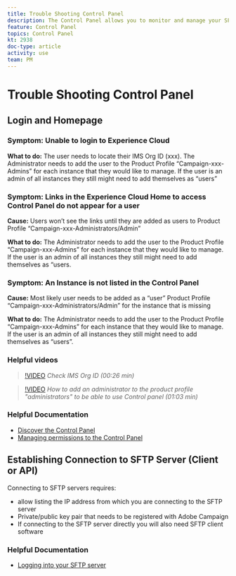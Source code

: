 ```yaml
---
title: Trouble Shooting Control Panel
description: The Control Panel allows you to monitor and manage your SFTP storage by instance and allow list IP addresses.
feature: Control Panel
topics: Control Panel
kt: 2938
doc-type: article
activity: use
team: PM
---
```


# Trouble Shooting Control Panel

## Login and Homepage

### Symptom: Unable to login to Experience Cloud

**What to do:**
The user needs to locate their IMS Org ID (xxx). The Administrator needs to add the user to the Product Profile “Campaign-xxx-Admins”  for each instance that they would like to manage. If the user is an admin of all instances they still might need to add themselves as “users” 

### Symptom: Links in the Experience Cloud Home to access Control Panel do not appear for a user 

**Cause:**
Users won’t see the links until they are added as users to Product Profile “Campaign-xxx-Administrators/Admin”

**What to do:**
The Administrator needs to add the user to the Product Profile “Campaign-xxx-Admins”  for each instance that they would like to manage. If the user is an admin of all instances they still might need to add themselves as “users. 

### Symptom: An Instance is not listed in the Control Panel

**Cause:**
Most likely user needs to be added as a “user” Product Profile “Campaign-xxx-Administrators/Admin” for the instance that is missing

**What to do:** 
The Administrator needs to add the user to the Product Profile “Campaign-xxx-Admins”  for each instance that they would like to manage. If the user is an admin of all instances they still might need to add themselves as “users”.

### Helpful videos

>[!VIDEO](https://video.tv.adobe.com/v/27183?quality=12)
*Check IMS Org ID (00:26 min)*

>[!VIDEO](https://video.tv.adobe.com/v/27147?quality=12)
*How to add an administrator to the product profile "administrators" to be able to use Control panel (01:03 min)*

### Helpful Documentation

* [Discover the Control Panel](https://helpx.adobe.com/campaign/kb/control-panel-overview.html)
* [Managing permissions to the Control Panel](https://helpx.adobe.com/campaign/kb/control-panel-access.html)

## Establishing Connection to SFTP Server (Client or API)

Connecting to SFTP servers requires:

* allow listing the IP address from which you are connecting to the SFTP server  
* Private/public key pair that needs to be registered with Adobe Campaign
* If connecting to the SFTP server directly you will also need SFTP client software

### Helpful Documentation

* [Logging into your SFTP server](https://helpx.adobe.com/campaign/kb/control-panel-sftp.html#LoggingintoyourSFTPserver)
  